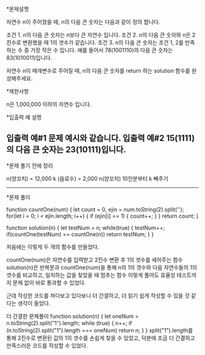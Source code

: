 *문제설명

자연수 n이 주어졌을 때, n의 다음 큰 숫자는 다음과 같이 정의 합니다.

조건 1. n의 다음 큰 숫자는 n보다 큰 자연수 입니다.
조건 2. n의 다음 큰 숫자와 n은 2진수로 변환했을 때 1의 갯수가 같습니다.
조건 3. n의 다음 큰 숫자는 조건 1, 2를 만족하는 수 중 가장 작은 수 입니다.
예를 들어서 78(1001110)의 다음 큰 숫자는 83(1010011)입니다.

자연수 n이 매개변수로 주어질 때, n의 다음 큰 숫자를 return 하는 solution 함수를 완성해주세요.


*제한사항

n은 1,000,000 이하의 자연수 입니다.




*입출력 예 설명

입출력 예#1
문제 예시와 같습니다.
입출력 예#2
15(1111)의 다음 큰 숫자는 23(10111)입니다.
----------

*문제 풀기 전에 정리


n(양꼬치) = 12,000
k (음료수) = 2,000
n(양꼬치) 10인분부터 k 빼주기

----------

*문제 풀이

function countOne(num) {
let count = 0, ejin = num.toString(2).split('');
for(let i = 0; i < ejin.length; i++) {
if (ejin[i] == 1) { count++; }
}
return count;
}

function solution(n) {
let testNum = n;
while(true) {
testNum++;
if(countOne(testNum) == countOne(n)) return testNum;
}
}


처음에는 이렇게 두 개의 함수를 만들었다.

countOne(num)은 자연수를 입력받고 2진수 변환 후 1의 갯수를 세어주는 함수
solution(n)은 반복문과 countOne(num)을 통해 n의 1의 갯수와 다음 자연수들의 1의 갯수를 비교하고, 일치하는 값을 찾았을 때 멈추는 함수
이렇게 풀어도 효율성 테스트까지 문제 없이 바로 통과할 수 있었다.

근데 작성한 코드를 쳐다보고 있다보니 더 간결하고, 더 읽기 쉽게 작성할 수 있을 것 같다는 생각이 들었다.

더 간결한 문제풀이
function solution(n) {
let oneNum = n.toString(2).split("1").length;
while (true) {
n++;
if (n.toString(2).split("1").length === oneNum) return n;
}
}
split("1").length를 통해 2진수로 변환된 값의 1의 갯수를 손쉽게 찾을 수 있었고,
덕분에 조금 더 간결하고 만족스러운 코드를 작성할 수 있었다.